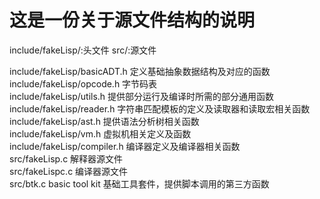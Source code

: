 # 这是一份关于源文件结构的说明  

include/fakeLisp/:头文件
src/:源文件

include/fakeLisp/basicADT.h 定义基础抽象数据结构及对应的函数  
include/fakeLisp/opcode.h 字节码表  
include/fakeLisp/utils.h 提供部分运行及编译时所需的部分通用函数  
include/fakeLisp/reader.h 字符串匹配模板的定义及读取器和读取宏相关函数  
include/fakeLisp/ast.h  提供语法分析树相关函数  
include/fakeLisp/vm.h 虚拟机相关定义及函数  
include/fakeLisp/compiler.h 编译器定义及编译器相关函数  
src/fakeLisp.c 解释器源文件  
src/fakeLispc.c 编译器源文件  
src/btk.c basic tool kit 基础工具套件，提供脚本调用的第三方函数  
